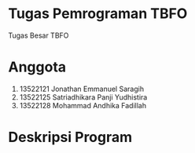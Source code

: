 # Tugas Pemrograman TBFO 
Tugas Besar TBFO
# Anggota
1. 13522121 Jonathan Emmanuel Saragih
2. 13522125 Satriadhikara Panji Yudhistira
3. 13522128 Mohammad Andhika Fadillah
# Deskripsi Program 

